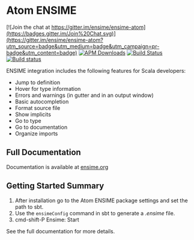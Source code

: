 # Atom ENSIME

[![Join the chat at https://gitter.im/ensime/ensime-atom](https://badges.gitter.im/Join%20Chat.svg)](https://gitter.im/ensime/ensime-atom?utm_source=badge&utm_medium=badge&utm_campaign=pr-badge&utm_content=badge)
[![APM Downloads](https://img.shields.io/apm/dm/ensime.svg)](https://atom.io/packages/ensime)
[![Build Status](https://travis-ci.org/ensime/ensime-atom.svg?branch=master)](https://travis-ci.org/ensime/ensime-atom)
[![Build status](https://ci.appveyor.com/api/projects/status/lyocvjp5tt27abo5?svg=true)](https://ci.appveyor.com/project/hedefalk/ensime-atom)


ENSIME integration includes the following features for Scala developers:

- Jump to definition
- Hover for type information
- Errors and warnings (in gutter and in an output window)
- Basic autocompletion
- Format source file
- Show implicits
- Go to type
- Go to documentation
- Organize imports

## Full Documentation

Documentation is available at [ensime.org](http://ensime.org/editors/atom/)


## Getting Started Summary

1. After installation go to the Atom ENSIME package settings and set the path to sbt.
2. Use the `ensimeConfig` command in sbt to generate a _.ensime_ file.
3.  cmd-shift-P Ensime: Start

See the full documentation for more details.
